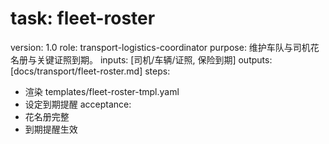# task: fleet-roster

version: 1.0
role: transport-logistics-coordinator
purpose: 维护车队与司机花名册与关键证照到期。
inputs: [司机/车辆/证照, 保险到期]
outputs: [docs/transport/fleet-roster.md]
steps:

- 渲染 templates/fleet-roster-tmpl.yaml
- 设定到期提醒
  acceptance:
- 花名册完整
- 到期提醒生效
